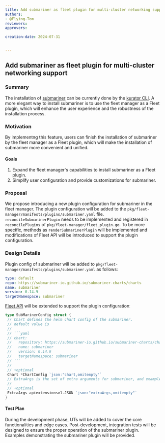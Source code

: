 ```yaml
---
title: Add submariner as fleet plugin for multi-cluster networking support
authors:
- @Flying-Tom
reviewers:
approvers:

creation-date: 2024-07-31


---
```


## Add submariner as fleet plugin for multi-cluster networking support

### Summary

The installation of [submariner](https://submariner.io/) can be currently done by the [kurator CLI](cmd/kurator/app/install/submariner/submariner.go). A more elegant way to install submariner is to use the fleet manager as a Fleet plugin, which will enhance the user experience and the robustness of the installation process.

### Motivation

By implementng this feature, users can finish the installation of submariner by the fleet manager as a Fleet plugin, which will make the installation of submariner more convenient and unified.

#### Goals

1. Expand the fleet manager's capabilities to install submariner as a Fleet plugin.
2. Simplify user configuration and provide customizations for submariner.

### Proposal

We propose introducing a new plugin configuration for submariner in the fleet manager. The plugin configuration will be added to the `pkg/fleet-manager/manifests/plugins/submariner.yaml` file. `reconcileSubmarinerPlugin` needs to be implemented and registered in `reconcilePlugins` of `pkg/fleet-manager/fleet_plugin.go`. To be more specific, methods as `renderSubmarinerPlugin` will be implemented and modifications of Fleet API will be introduced to support the plugin configuration.

### Design Details

Plugin config of submariner will be added to `pkg/fleet-manager/manifests/plugins/submariner.yaml` as follows:

```yaml
type: default
repo: https://submariner-io.github.io/submariner-charts/charts
name: submariner
version: 0.14.9
targetNamespace: submariner
```

[Fleet API](pkg/apis/fleet/v1alpha1/types.go) will be extended to support the plugin configuration:

```go
type SubMarinerConfig struct {
 // Chart defines the helm chart config of the submariner.
 // default value is
 //
 // ```yaml
 // chart:
 //   repository: https://submariner-io.github.io/submariner-charts/charts
 //   name: submariner
 //   version: 0.14.9
 //   targetNamespace: submariner
 // ```
 //
 // +optional
 Chart *ChartConfig `json:"chart,omitempty"`
 // ExtraArgs is the set of extra arguments for submariner, and example will be provided in the future.
 //
 // +optional
 ExtraArgs apiextensionsv1.JSON `json:"extraArgs,omitempty"`
}
```

#### Test Plan

During the development phase, UTs will be added to cover the core functionalities and edge cases. Post-development, integration tests will be designed to ensure the proper operation of the submariner plugin. Examples demonstrating the submariner plugin will be provided.